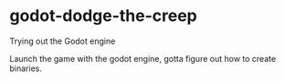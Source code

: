# godot-dodge-the-creep
Trying out the Godot engine

Launch the game with the godot engine, gotta figure out how to create binaries.
